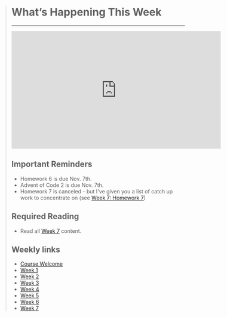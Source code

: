 > # What’s Happening This Week
> ---
> <iframe width="560" height="315" src="https://www.youtube.com/embed/9IPDST659WQ" title="YouTube video player" frameborder="0" allow="accelerometer; autoplay; clipboard-write; encrypted-media; gyroscope; picture-in-picture" allowfullscreen></iframe>
>
> ## Important Reminders
> * Homework 6 is due Nov. 7th.
> * Advent of Code 2 is due Nov. 7th.
> * Homework 7 is canceled - but I've given you a list of catch up work to concentrate on (see [Week 7: Homework 7](dgl204-2022fa/week-07#homework-7))
>
> ## Required Reading
> * Read all [Week 7](dgl204-2022fa/week-07) content.
>
> ## Weekly links
> * [Course Welcome](dgl204-2022fa/course-welcome)
> * [Week 1](dgl204-2022fa/week-01)
> * [Week 2](dgl204-2022fa/week-02)
> * [Week 3](dgl204-2022fa/week-03)
> * [Week 4](dgl204-2022fa/week-04)
> * [Week 5](dgl204-2022fa/week-05)
> * [Week 6](dgl204-2022fa/week-06)
> * [Week 7](dgl204-2022fa/week-07)